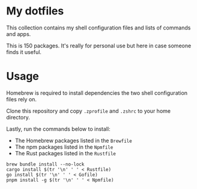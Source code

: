 # My dotfiles

This collection contains my shell configuration files and lists of commands and apps.

This is 150 packages. It's really for personal use but here in case someone finds it useful.

# Usage

Homebrew is required to install dependencies the two shell configuration files rely on.

Clone this repository and copy `.zprofile` and `.zshrc` to your home directory.

Lastly, run the commands below to install:

- The Homebrew packages listed in the `Brewfile`
- The npm packages listed in the `Npmfile`
- The Rust packages listed in the `Rustfile`

```shell
brew bundle install --no-lock
cargo install $(tr '\n' ' ' < Rustfile)
go install $(tr '\n' ' ' < Gofile)
pnpm install -g $(tr '\n' ' ' < Npmfile)
```
